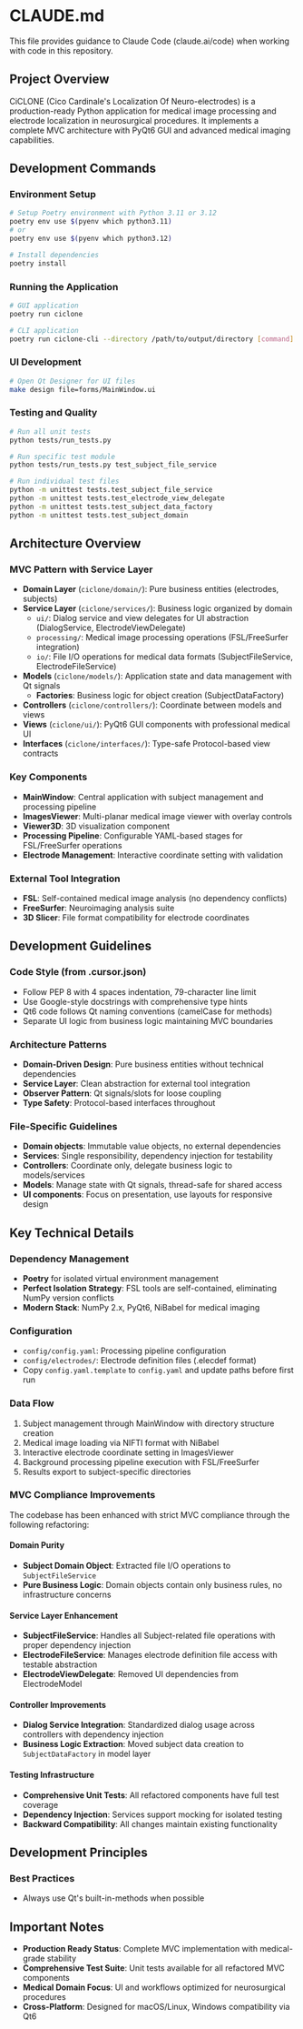 # CLAUDE.md

This file provides guidance to Claude Code (claude.ai/code) when working with code in this repository.

## Project Overview

CiCLONE (Cico Cardinale's Localization Of Neuro-electrodes) is a production-ready Python application for medical image processing and electrode localization in neurosurgical procedures. It implements a complete MVC architecture with PyQt6 GUI and advanced medical imaging capabilities.

## Development Commands

### Environment Setup
```bash
# Setup Poetry environment with Python 3.11 or 3.12
poetry env use $(pyenv which python3.11)
# or
poetry env use $(pyenv which python3.12)

# Install dependencies
poetry install
```

### Running the Application
```bash
# GUI application
poetry run ciclone

# CLI application  
poetry run ciclone-cli --directory /path/to/output/directory [command] [options]
```

### UI Development
```bash
# Open Qt Designer for UI files
make design file=forms/MainWindow.ui
```

### Testing and Quality
```bash
# Run all unit tests
python tests/run_tests.py

# Run specific test module
python tests/run_tests.py test_subject_file_service

# Run individual test files
python -m unittest tests.test_subject_file_service
python -m unittest tests.test_electrode_view_delegate
python -m unittest tests.test_subject_data_factory
python -m unittest tests.test_subject_domain
```

## Architecture Overview

### MVC Pattern with Service Layer
- **Domain Layer** (`ciclone/domain/`): Pure business entities (electrodes, subjects)
- **Service Layer** (`ciclone/services/`): Business logic organized by domain
  - `ui/`: Dialog service and view delegates for UI abstraction (DialogService, ElectrodeViewDelegate)
  - `processing/`: Medical image processing operations (FSL/FreeSurfer integration)
  - `io/`: File I/O operations for medical data formats (SubjectFileService, ElectrodeFileService)
- **Models** (`ciclone/models/`): Application state and data management with Qt signals
  - **Factories**: Business logic for object creation (SubjectDataFactory)
- **Controllers** (`ciclone/controllers/`): Coordinate between models and views
- **Views** (`ciclone/ui/`): PyQt6 GUI components with professional medical UI
- **Interfaces** (`ciclone/interfaces/`): Type-safe Protocol-based view contracts

### Key Components
- **MainWindow**: Central application with subject management and processing pipeline
- **ImagesViewer**: Multi-planar medical image viewer with overlay controls
- **Viewer3D**: 3D visualization component
- **Processing Pipeline**: Configurable YAML-based stages for FSL/FreeSurfer operations
- **Electrode Management**: Interactive coordinate setting with validation

### External Tool Integration
- **FSL**: Self-contained medical image analysis (no dependency conflicts)
- **FreeSurfer**: Neuroimaging analysis suite
- **3D Slicer**: File format compatibility for electrode coordinates

## Development Guidelines

### Code Style (from .cursor.json)
- Follow PEP 8 with 4 spaces indentation, 79-character line limit
- Use Google-style docstrings with comprehensive type hints
- Qt6 code follows Qt naming conventions (camelCase for methods)
- Separate UI logic from business logic maintaining MVC boundaries

### Architecture Patterns
- **Domain-Driven Design**: Pure business entities without technical dependencies
- **Service Layer**: Clean abstraction for external tool integration
- **Observer Pattern**: Qt signals/slots for loose coupling
- **Type Safety**: Protocol-based interfaces throughout

### File-Specific Guidelines
- **Domain objects**: Immutable value objects, no external dependencies
- **Services**: Single responsibility, dependency injection for testability
- **Controllers**: Coordinate only, delegate business logic to models/services
- **Models**: Manage state with Qt signals, thread-safe for shared access
- **UI components**: Focus on presentation, use layouts for responsive design

## Key Technical Details

### Dependency Management
- **Poetry** for isolated virtual environment management
- **Perfect Isolation Strategy**: FSL tools are self-contained, eliminating NumPy version conflicts
- **Modern Stack**: NumPy 2.x, PyQt6, NiBabel for medical imaging

### Configuration
- `config/config.yaml`: Processing pipeline configuration
- `config/electrodes/`: Electrode definition files (.elecdef format)
- Copy `config.yaml.template` to `config.yaml` and update paths before first run

### Data Flow
1. Subject management through MainWindow with directory structure creation
2. Medical image loading via NIFTI format with NiBabel
3. Interactive electrode coordinate setting in ImagesViewer
4. Background processing pipeline execution with FSL/FreeSurfer
5. Results export to subject-specific directories

### MVC Compliance Improvements

The codebase has been enhanced with strict MVC compliance through the following refactoring:

#### Domain Purity
- **Subject Domain Object**: Extracted file I/O operations to `SubjectFileService`
- **Pure Business Logic**: Domain objects contain only business rules, no infrastructure concerns

#### Service Layer Enhancement
- **SubjectFileService**: Handles all Subject-related file operations with proper dependency injection
- **ElectrodeFileService**: Manages electrode definition file access with testable abstraction
- **ElectrodeViewDelegate**: Removed UI dependencies from ElectrodeModel

#### Controller Improvements
- **Dialog Service Integration**: Standardized dialog usage across controllers with dependency injection
- **Business Logic Extraction**: Moved subject data creation to `SubjectDataFactory` in model layer

#### Testing Infrastructure
- **Comprehensive Unit Tests**: All refactored components have full test coverage
- **Dependency Injection**: Services support mocking for isolated testing
- **Backward Compatibility**: All changes maintain existing functionality

## Development Principles

### Best Practices
- Always use Qt's built-in-methods when possible 

## Important Notes

- **Production Ready Status**: Complete MVC implementation with medical-grade stability
- **Comprehensive Test Suite**: Unit tests available for all refactored MVC components
- **Medical Domain Focus**: UI and workflows optimized for neurosurgical procedures
- **Cross-Platform**: Designed for macOS/Linux, Windows compatibility via Qt6